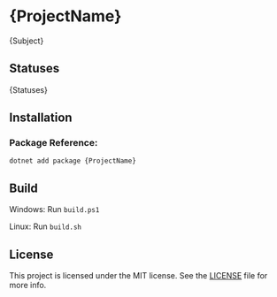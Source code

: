 # {ProjectName}
{Subject}

## Statuses
{Statuses}

## Installation

### Package Reference:

```
dotnet add package {ProjectName}
```

## Build
Windows: Run `build.ps1`

Linux: Run `build.sh`

## License
This project is licensed under the MIT license. See the [LICENSE] file for more info.


[LICENSE]: https://raw.githubusercontent.com/{gitHubUser}/{ProjectName}/master/LICENSE